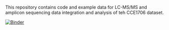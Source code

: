 This repository contains code and example data for LC-MS/MS and amplicon sequencing data integration and analysis of teh CCE1706 dataset.

[![Binder](https://mybinder.org/badge_logo.svg)](https://mybinder.org/v2/gh/Functional-Metabolomics-Lab/CCE_Data-Analysis/main?urlpath=rstudio/labpath=CCE_Data_Cleanup_Preliminary_Analysis.ipynb)
